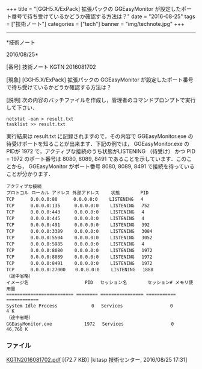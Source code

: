 ﻿+++
title = "[GGH5.X/ExPack] 拡張パックの GGEasyMonitor が設定したポート番号で待ち受けているかどうか確認する方法は？"
date = "2016-08-25"
tags = ["技術ノート"]
categories = ["tech"]
banner = "img/technote.jpg"
+++

-----------------------------------------------------------------------------------------------------------------------------

*技術ノート

2016/08/25*


[番号]
技術ノート KGTN 2016081702

[現象]
[GGH5.X/ExPack] 拡張パックの GGEasyMonitor
が設定したポート番号で待ち受けているかどうか確認する方法は？

[説明]
次の内容のバッチファイルを作成し，管理者のコマンドプロンプトで実行して下さい．

    netstat -oan > result.txt
    tasklist >> result.txt

実行結果は result.txt に記録されますので，その内容で GGEasyMonitor.exe
の待受けポートを知ることが出来ます．下記の例では， GGEasyMonitor.exe
のPIDが 1972 で，アクティブな接続のうち状態がLISTENING （待受け） かつ
PID = 1972 のポート番号は 8080, 8089, 8491
であることを示しています．このことから， GGEasyMonitor がポート番号
8080, 8089, 8491 で接続を待っていることが分かります．

    アクティブな接続
    プロトコル ローカル アドレス 外部アドレス 　　状態 　　　　PID
    TCP 　　　0.0.0.0:80 　　　0.0.0.0:0 　　LISTENING 　4
    TCP 　　　0.0.0.0:135 　　 0.0.0.0:0 　　LISTENING 　752
    TCP 　　　0.0.0.0:443 　　 0.0.0.0:0 　　LISTENING 　4
    TCP 　　　0.0.0.0:445 　　 0.0.0.0:0 　　LISTENING 　4
    TCP 　　　0.0.0.0:491 　　 0.0.0.0:0 　　LISTENING 　392
    TCP 　　　0.0.0.0:3389 　　0.0.0.0:0 　　LISTENING 　3084
    TCP 　　　0.0.0.0:5504 　　0.0.0.0:0 　　LISTENING 　3052
    TCP 　　　0.0.0.0:5985 　　0.0.0.0:0 　　LISTENING 　4
    TCP 　　　0.0.0.0:8080 　　0.0.0.0:0 　　LISTENING 　1972
    TCP 　　　0.0.0.0:8089 　　0.0.0.0:0 　　LISTENING 　1972
    TCP 　　　0.0.0.0:8491 　　0.0.0.0:0 　　LISTENING 　1972
    TCP 　　　0.0.0.0:27000 　 0.0.0.0:0 　　LISTENING 　1888
    （途中省略）
    イメージ名 　　　　　　　　　　　　PID 　セッション名 　　　　セッション# メモリ使用量
    ========================= ======== ================ =========== ============
    System Idle Process 　　　　　　　0 　Services 　　　　　　　　　　0 　　　　4 K
    （途中省略）
    GGEasyMonitor.exe 　　　　　　 1972 　Services 　　　　　　　　　　0 　46,760 K


### ファイル

 
 


[KGTN2016081702.pdf](http://techreport.kitasp.net/attachments/download/2954/KGTN2016081702.pdf)
 [(72.7 KB)] [kitasp 技術センター, 2016/08/25
17:31]


 


 

